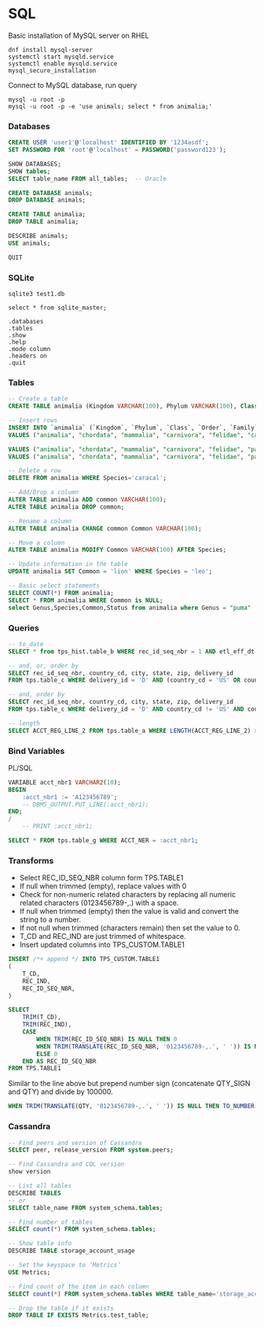 # SQL

Basic installation of MySQL server on RHEL
```shell script
dnf install mysql-server
systemctl start mysqld.service
systemctl enable mysqld.service
mysql_secure_installation
```

Connect to MySQL database, run query
```shell script
mysql -u root -p
mysql -u root -p -e 'use animals; select * from animalia;'
```

### Databases

```sql
CREATE USER 'user1'@'localhost' IDENTIFIED BY '1234asdf';
SET PASSWORD FOR 'root'@'localhost' = PASSWORD('password123');

SHOW DATABASES;
SHOW tables;
SELECT table_name FROM all_tables;  -- Oracle

CREATE DATABASE animals;
DROP DATABASE animals;

CREATE TABLE animalia;
DROP TABLE animalia;

DESCRIBE animals;
USE animals;

QUIT
```

### SQLite

```
sqlite3 test1.db

select * from sqlite_master;

.databases
.tables
.show
.help
.mode column
.headers on
.quit
```

### Tables

```sql
-- Create a table
CREATE TABLE animalia (Kingdom VARCHAR(100), Phylum VARCHAR(100), Class VARCHAR(100), `Order` VARCHAR(100), Family VARCHAR(100), Genus VARCHAR(100), Species VARCHAR(100));

-- Insert rows
INSERT INTO `animalia` (`Kingdom`, `Phylum`, `Class`, `Order`, `Family`, `Genus`, `Species`)
VALUES ("animalia", "chordata", "mammalia", "carnivora", "felidae", "caracal", "caracal");

VALUES ("animalia", "chordata", "mammalia", "carnivora", "felidae", "panthera", "leo");
VALUES ("animalia", "chordata", "mammalia", "carnivora", "felidae", "panthera", "tigris");

-- Delete a row
DELETE FROM animalia WHERE Species='caracal';

-- Add/Drop a column
ALTER TABLE animalia ADD common VARCHAR(100);
ALTER TABLE animalia DROP common;

-- Rename a column
ALTER TABLE animalia CHANGE common Common VARCHAR(100);

-- Move a column
ALTER TABLE animalia MODIFY Common VARCHAR(100) AFTER Species;

-- Update information in the table
UPDATE animalia SET Common = 'lion' WHERE Species = 'leo';

-- Basic select statements
SELECT COUNT(*) FROM animalia;
SELECT * FROM animalia WHERE Common is NULL;
select Genus,Species,Common,Status from animalia where Genus = "puma"
```

### Queries

```sql
-- to_date
SELECT * from tps_hist.table_b WHERE rec_id_seq_nbr = 1 AND etl_eff_dt = to_date('01/11/2024', 'MM/DD/YVYY')

-- and, or, order by
SELECT rec_id_seq_nbr, country_cd, city, state, zip, delivery_id
FROM tps.table_c WHERE delivery_id = 'D' AND (country_cd = 'US' OR country_cd = 'CA') ORDER BY rec_id_seq_nbr;

-- and, order by
SELECT rec_id_seq_nbr, country_cd, city, state, zip, delivery_id
FROM tps.table_c WHERE delivery_id = 'D' AND country_cd != 'US' AND country_cd != 'CA' ORDER BY rec_id_sea_nbr;

-- length
SELECT ACCT_REG_LINE_2 FROM tps.table_a WHERE LENGTH(ACCT_REG_LINE_2) > 32;
```

### Bind Variables

PL/SQL
```sql
VARIABLE acct_nbr1 VARCHAR2(10);
BEGIN
    :acct_nbr1 := 'A123456789';
    -- DBMS_OUTPUT.PUT_LINE(:acct_nbr1);
END;
/
    -- PRINT :acct_nbr1;

SELECT * FROM tps.table_g WHERE ACCT_NER = :acct_nbr1;
```

### Transforms

* Select REC_ID_SEQ_NBR column form TPS.TABLE1
* If null when trimmed (empty), replace values with 0
* Check for non-numeric related characters by replacing all numeric related characters (0123456789-,.) with a space.
* If null when trimmed (empty) then the value is valid and convert the string to a number.
* If not null when trimmed (characters remain) then set the value to 0.
* T_CD and REC_IND are just trimmed of whitespace.
* Insert updated columns into TPS_CUSTOM.TABLE1

```sql
INSERT /*+ append */ INTO TPS_CUSTOM.TABLE1
(
    T_CD,
    REC_IND,
    REC_ID_SEQ_NBR,
)

SELECT
    TRIM(T_CD),
    TRIM(REC_IND),
    CASE
        WHEN TRIM(REC_ID_SEQ_NBR) IS NULL THEN 0
        WHEN TRIM(TRANSLATE(REC_ID_SEQ_NBR, '0123456789-,.', ' ')) IS NULL THEN TO_NUMBER(REC_ID_SEQ_NBR)
        ELSE 0
    END AS REC_ID_SEQ_NBR
FROM TPS.TABLE1
```

Similar to the line above but prepend number sign (concatenate QTY_SIGN and QTY) and divide by 100000.
```sql
WHEN TRIM(TRANSLATE(QTY, '0123456789-,.', ' ')) IS NULL THEN TO_NUMBER((TRIM(QTY_SIGN)) || (QTY / 100000))
```

### Cassandra

```sql
-- Find peers and version of Cassandra
SELECT peer, release_version FROM system.peers;

-- Find Cassandra and CQL version
show version

-- List all tables
DESCRIBE TABLES
-- or
SELECT table_name FROM system_schema.tables;

-- Find number of tables
SELECT count(*) FROM system_schema.tables;

-- Show table info
DESCRIBE TABLE storage_account_usage

-- Set the keyspace to ‘Metrics’
USE Metrics;

-- Find count of the item in each column
SELECT count(*) FROM system_schema.tables WHERE table_name='storage_account_delta_usage_201805' ALLOW FILTERING;

-- Drop the table if it exists
DROP TABLE IF EXISTS Metrics.test_table;
```
